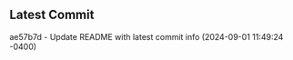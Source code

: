 
## Latest Commit
ae57b7d - Update README with latest commit info (2024-09-01 11:49:24 -0400) <Yunxi-Zhou>
